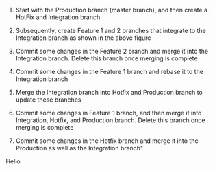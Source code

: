   1. Start with the Production branch (master branch), and then create a HotFix  and Integration branch

  2. Subsequently, create Feature 1 and 2 branches that integrate to the Integration branch as shown in the above figure

  3. Commit some changes in the Feature 2 branch and merge it into the Integration branch. Delete this branch once merging is complete

  4. Commit some changes in the Feature 1 branch and rebase it to the Integration branch

  5. Merge the Integration branch into Hotfix and Production branch to update these branches

  6. Commit some changes in Feature 1 branch, and then merge it into Integration, Hotfix, and Production branch. Delete this branch once merging is complete

  7. Commit some changes in the Hotfix branch and merge it into the Production as well as the Integration branch"

Hello
